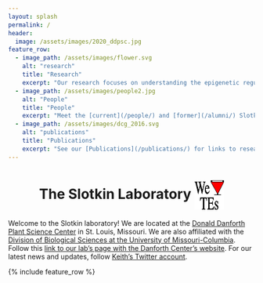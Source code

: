 ```yaml
---
layout: splash
permalink: /
header:
  image: /assets/images/2020_ddpsc.jpg
feature_row:
  - image_path: /assets/images/flower.svg
    alt: "research"
    title: "Research"
    excerpt: "Our research focuses on understanding the epigenetic regulation of Transposable Elements (TEs). See [here](/research/) for a description of our research."
  - image_path: /assets/images/people2.jpg
    alt: "People"
    title: "People"
    excerpt: "Meet the [current](/people/) and [former](/alumni/) Slotkin Lab members!"
  - image_path: /assets/images/dcg_2016.svg
    alt: "publications"
    title: "Publications"
    excerpt: "See our [Publications](/publications/) for links to research articles."
---
```

<h1 align="center"> The Slotkin Laboratory <img align="center" width="60" height="60" src="assets/images/logo_lab.svg" style="float:center;">

  </h1>

Welcome to the Slotkin laboratory! We are located at the [Donald Danforth Plant Science Center](https://www.danforthcenter.org) in St. Louis, Missouri. We are also affiliated with the [Division of Biological Sciences at the University of Missouri-Columbia](https://biology.missouri.edu). Follow this [link to our lab’s page with the Danforth Center’s website](https://www.danforthcenter.org/our-work/principal-investigators/r-keith-slotkin/). For our latest news and updates, follow [Keith’s Twitter account](https://twitter.com/Slotkin_Lab).

{% include feature_row %}
